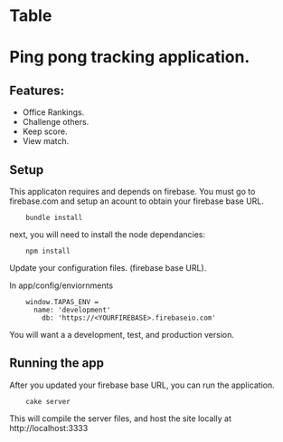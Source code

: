 # Table

Ping pong tracking application.
====

## Features:
  * Office Rankings.
  * Challenge others.
  * Keep score.
  * View match.

## Setup

This applicaton requires and depends on firebase. You must go to firebase.com and setup an acount to obtain your firebase base URL.

        bundle install

next, you will need to install the node dependancies:

        npm install

Update your configuration files. (firebase base URL).

In app/config/enviornments

        window.TAPAS_ENV =
          name: 'development'
            db: 'https://<YOURFIREBASE>.firebaseio.com'

You will want a a development, test, and production version. 

## Running the app

After you updated your firebase base URL, you can run the application.

        cake server

This will compile the server files, and host the site locally at http://localhost:3333



